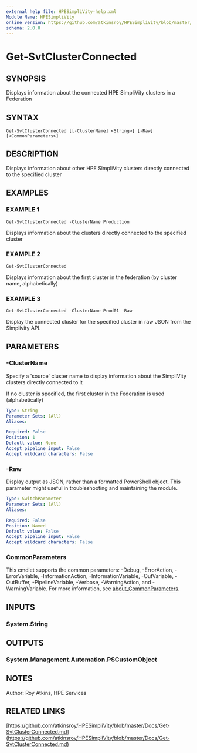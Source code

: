 ```yaml
---
external help file: HPESimpliVity-help.xml
Module Name: HPESimpliVity
online version: https://github.com/atkinsroy/HPESimpliVity/blob/master/Docs/Get-SvtClusterConnected.md
schema: 2.0.0
---
```


# Get-SvtClusterConnected

## SYNOPSIS
Displays information about the connected HPE SimpliVity clusters in a Federation

## SYNTAX

```
Get-SvtClusterConnected [[-ClusterName] <String>] [-Raw] [<CommonParameters>]
```

## DESCRIPTION
Displays information about other HPE SimpliVity clusters directly connected to the specified cluster

## EXAMPLES

### EXAMPLE 1
```
Get-SvtClusterConnected -ClusterName Production
```

Displays information about the clusters directly connected to the specified cluster

### EXAMPLE 2
```
Get-SvtClusterConnected
```

Displays information about the first cluster in the federation (by cluster name, alphabetically)

### EXAMPLE 3
```
Get-SvtClusterConnected -ClusterName Prod01 -Raw
```

Display the connected cluster for the specified cluster in raw JSON from the Simplivity API.

## PARAMETERS

### -ClusterName
Specify a 'source' cluster name to display information about the SimpliVity clusters directly connected to it

If no cluster is specified, the first cluster in the Federation is used (alphabetically)

```yaml
Type: String
Parameter Sets: (All)
Aliases:

Required: False
Position: 1
Default value: None
Accept pipeline input: False
Accept wildcard characters: False
```

### -Raw
Display output as JSON, rather than a formatted PowerShell object.
This parameter might useful in troubleshooting
and maintaining the module.

```yaml
Type: SwitchParameter
Parameter Sets: (All)
Aliases:

Required: False
Position: Named
Default value: False
Accept pipeline input: False
Accept wildcard characters: False
```

### CommonParameters
This cmdlet supports the common parameters: -Debug, -ErrorAction, -ErrorVariable, -InformationAction, -InformationVariable, -OutVariable, -OutBuffer, -PipelineVariable, -Verbose, -WarningAction, and -WarningVariable. For more information, see [about_CommonParameters](http://go.microsoft.com/fwlink/?LinkID=113216).

## INPUTS

### System.String
## OUTPUTS

### System.Management.Automation.PSCustomObject
## NOTES
Author: Roy Atkins, HPE Services

## RELATED LINKS

[https://github.com/atkinsroy/HPESimpliVity/blob/master/Docs/Get-SvtClusterConnected.md](https://github.com/atkinsroy/HPESimpliVity/blob/master/Docs/Get-SvtClusterConnected.md)

